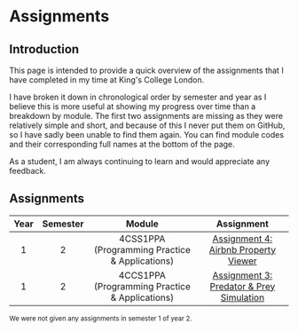 # Assignments

## Introduction

This page is intended to provide a quick overview of the assignments that I have completed in my time at King's College London.

I have broken it down in chronological order by semester and year as I believe this is more useful at showing my progress over time than a breakdown by module. The first two assignments are missing as they were relatively simple and short, and because of this I never put them on GitHub, so I have sadly been unable to find them again. You can find module codes and their corresponding full names at the bottom of the page.

As a student, I am always continuing to learn and would appreciate any feedback.

## Assignments

| Year | Semester | Module | Assignment |
|:----:|:--------:|:------:|:----------:|
| 1 | 2 | 4CSS1PPA (Programming Practice & Applications) | [Assignment 4: Airbnb Property Viewer](https://github.kcl.ac.uk/k21064940/airbnb) |
| 1 | 2 | 4CCS1PPA (Programming Practice & Applications) | [Assignment 3: Predator & Prey Simulation](https://github.com/toggysmith/predator-and-prey-simulation) |

<sub>We were not given any assignments in semester 1 of year 2.</sub>

